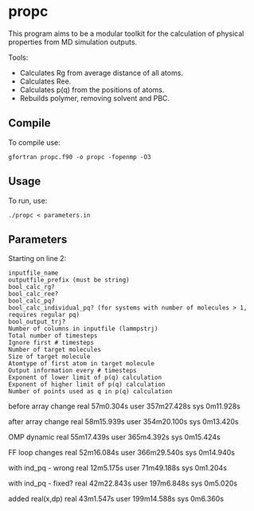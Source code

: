 # propc

This program aims to be a modular toolkit for the calculation of physical properties from MD simulation outputs.

Tools:
- Calculates Rg from average distance of all atoms.
- Calculates Ree.
- Calculates p(q) from the positions of atoms.
- Rebuilds polymer, removing solvent and PBC.

## Compile

To compile use:

```
gfortran propc.f90 -o propc -fopenmp -O3
```

## Usage

To run, use:
```
./propc < parameters.in
```

## Parameters

Starting on line 2:

```
inputfile_name
outputfile_prefix (must be string)
bool_calc_rg?
bool_calc_ree?
bool_calc_pq?
bool_calc_individual_pq? (for systems with number of molecules > 1, requires regular pq)
bool_output_trj?
Number of columns in inputfile (lammpstrj)
Total number of timesteps
Ignore first # timesteps
Number of target molecules
Size of target molecule
Atomtype of first atom in target molecule
Output information every # timesteps
Exponent of lower limit of p(q) calculation
Exponent of higher limit of p(q) calculation
Number of points used as q in p(q) calculation
```


before array change
real    57m0.304s
user    357m27.428s
sys     0m11.928s


after array change
real    58m15.939s
user    354m20.100s
sys     0m13.420s


OMP dynamic
real    55m17.439s
user    365m4.392s
sys     0m15.424s


FF loop changes
real    52m16.084s
user    366m29.540s
sys     0m14.940s


with ind_pq - wrong
real    12m5.175s
user    71m49.188s
sys     0m1.204s

with ind_pq - fixed?
real    42m22.843s
user    197m6.848s
sys     0m5.020s

added real(x,dp)
real    43m1.547s
user    199m14.588s
sys     0m6.360s
